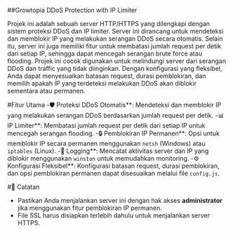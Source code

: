 ##Growtopia DDoS Protection with IP Limiter

Projek ini adalah sebuah server HTTP/HTTPS yang dilengkapi dengan sistem proteksi DDoS dan IP limiter. Server ini dirancang untuk mendeteksi dan memblokir IP yang melakukan serangan DDoS secara otomatis. Selain itu, server ini juga memiliki fitur untuk membatasi jumlah request per detik dari setiap IP, sehingga dapat mencegah serangan brute force atau flooding.
Projek ini cocok digunakan untuk melindungi server  dari serangan DDoS dan traffic yang tidak diinginkan. Dengan konfigurasi yang fleksibel, Anda dapat menyesuaikan batasan request, durasi pemblokiran, dan memilih apakah IP yang terdeteksi melakukan DDoS akan diblokir sementara atau permanen.

#Fitur Utama
-🛡️ Proteksi DDoS Otomatis**: Mendeteksi dan memblokir IP yang melakukan serangan DDoS berdasarkan jumlah request per detik.
-📊 IP Limiter**: Membatasi jumlah request per detik dari setiap IP untuk mencegah serangan flooding.
-🔒 Pemblokiran IP Permanen**: Opsi untuk memblokir IP secara permanen menggunakan `netsh` (Windows) atau `iptables` (Linux).
-📝 Logging**: Mencatat aktivitas server dan IP yang diblokir menggunakan `winston` untuk memudahkan monitoring.
-⚙️ Konfigurasi Fleksibel**: Konfigurasi batasan request, durasi pemblokiran, dan opsi pemblokiran permanen dapat disesuaikan melalui file `config.js`.

#🎯 Catatan
- Pastikan Anda menjalankan server ini dengan hak akses **administrator** jika menggunakan fitur pemblokiran IP permanen.
- File SSL harus disiapkan terlebih dahulu untuk menjalankan server HTTPS.


